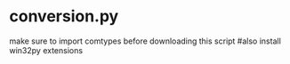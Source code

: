 # conversion.py
make sure to import comtypes before downloading this script
#also install win32py extensions
